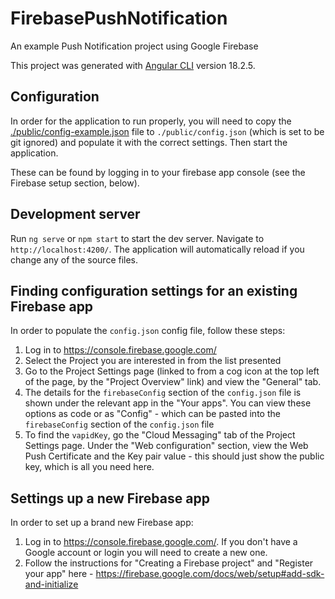 # FirebasePushNotification
An example Push Notification project using Google Firebase

This project was generated with [Angular CLI](https://github.com/angular/angular-cli) version 18.2.5.

## Configuration

In order for the application to run properly, you will need to copy the [./public/config-example.json](./public/config-example.json) file to `./public/config.json` (which is set to be git ignored) and populate it with the correct settings.  Then start the application.

These can be found by logging in to your firebase app console (see the Firebase setup section, below).

## Development server

Run `ng serve` or `npm start` to start the dev server. Navigate to `http://localhost:4200/`. The application will automatically reload if you change any of the source files.

## Finding configuration settings for an existing Firebase app

In order to populate the `config.json` config file, follow these steps:

1. Log in to https://console.firebase.google.com/
2. Select the Project you are interested in from the list presented
3. Go to the Project Settings page (linked to from a cog icon at the top left of the page, by the "Project Overview" link) and view the "General" tab.
4. The details for the `firebaseConfig` section of the `config.json` file is shown under the relevant app in the "Your apps".  You can view these options as code or as "Config" - which can be pasted into the `firebaseConfig` section of the `config.json` file
5. To find the `vapidKey`, go the "Cloud Messaging" tab of the Project Settings page.  Under the "Web configuration" section, view the Web Push Certificate and the Key pair value - this should just show the public key, which is all you need here.


## Settings up a new Firebase app

In order to set up a brand new Firebase app:
1. Log in to https://console.firebase.google.com/.  If you don't have a Google account or login you will need to create a new one.
2. Follow the instructions for "Creating a Firebase project" and "Register your app" here - https://firebase.google.com/docs/web/setup#add-sdk-and-initialize